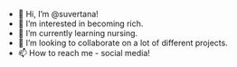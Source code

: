 - 👋 Hi, I’m @suvertana!
- 👀 I’m interested in becoming rich.
- 🌱 I’m currently learning nursing.
- 💞️ I’m looking to collaborate on a lot of different projects.
- 📫 How to reach me - social media!

<!---
suvertana/suvertana is a ✨ special ✨ repository because its `README.md` (this file) appears on your GitHub profile.
You can click the Preview link to take a look at your changes.
--->

